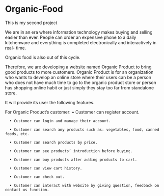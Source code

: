 # Organic-Food

This is my second project

We are in an era where information technology makes buying and selling easier than ever. People can order an expensive phone to a daily kitchenware and everything is completed electronically and interactively in real- time. 

Organic food is also out of this cycle. 

Therefore, we are developing a website named Organic Product to bring good products to more customers.
Organic Product is for an organization who wants to develop an online store where their users can be a person who does not have much time to go to the organic product store or person has shopping online habit or just simply they stay too far from standalone store. 

It will provide its user the following features. 

For Organic Product’s customer: 
      •	Customer can register account.
      
      •	Customer can login and manage their account.
      
      •	Customer can search any products such as: vegetables, food, canned foods, etc.
      
      •	Customer can search products by price. 
      
      •	Customer can see products’ introduction before buying. 
      
      •	Customer can buy products after adding products to cart. 
      
      •	Customer can view cart history. 
      
      •	Customer can check out.
      
      •	Customer can interact with website by giving question, feedback on contact us function.
